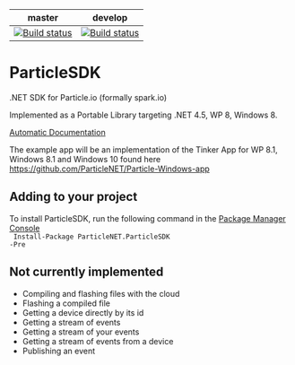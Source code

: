 | master | develop |
|--------|---------|
|[![Build status](https://ci.appveyor.com/api/projects/status/8kcdeffb0s415rmh?svg=true)](https://ci.appveyor.com/project/holtsoftware/particlesdk)|[![Build status](https://ci.appveyor.com/api/projects/status/3oa42ovdknh4i627?svg=true)](https://ci.appveyor.com/project/holtsoftware/particlesdk-qe393)|

# ParticleSDK
.NET SDK for Particle.io (formally spark.io)

Implemented as a Portable Library targeting .NET 4.5, WP 8, Windows 8.

[Automatic Documentation](http://particlenet.github.io/Docs/index.html)

The example app will be an implementation of the Tinker App for WP 8.1, Windows 8.1 and Windows 10 found here https://github.com/ParticleNET/Particle-Windows-app

## Adding to your project
To install ParticleSDK, run the following command in the [Package Manager Console](http://docs.nuget.org/docs/start-here/using-the-package-manager-console)<br />
<code>
Install-Package ParticleNET.ParticleSDK -Pre
</code>

## Not currently implemented
* Compiling and flashing files with the cloud
* Flashing a compiled file
* Getting a device directly by its id
* Getting a stream of events
* Getting a stream of your events
* Getting a stream of events from a device
* Publishing an event
